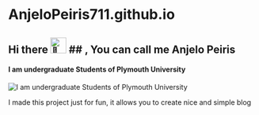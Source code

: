 # AnjeloPeiris711.github.io
## Hi there <picture><source srcset="https://fonts.gstatic.com/s/e/notoemoji/latest/1f44b/512.webp" type="image/webp"><img src="https://fonts.gstatic.com/s/e/notoemoji/latest/1f44b/512.gif" alt="👋" width="32" height="32"></picture> ## , You can call me Anjelo Peiris
#### I am undergraduate Students of Plymouth University 
![I am undergraduate Students of Plymouth University ](https://images6.fanpop.com/image/photos/39600000/Nick-Wilde-nick-wilde-39605997-480-263.gif)

I made this project just for fun, it allows you to create nice and simple blog







